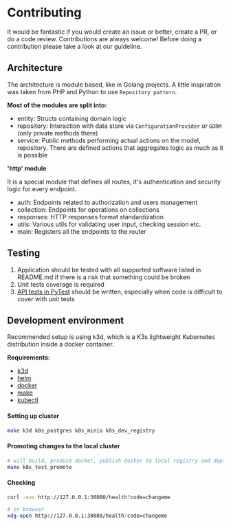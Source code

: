 Contributing
============

It would be fantastic if you would create an issue or better, create a PR, or do a code review. Contributions are always welcome!
Before doing a contribution please take a look at our guideline.

Architecture
------------

The architecture is module based, like in Golang projects. A little inspiration was taken from PHP and Python to use `Repository pattern`.

**Most of the modules are split into:**
- entity: Structs containing domain logic
- repository: Interaction with data store via `ConfigurationProvider` or `GORM` (only private methods there)
- service: Public methods performing actual actions on the model, repository. There are defined actions that aggregates logic as much as it is possible

**'http' module**

It is a special module that defines all routes, it's authentication and security logic for every endpoint.

- auth: Endpoints related to authorization and users management
- collection: Endpoints for operations on collections
- responses: HTTP responses format standardization
- utils: Various utils for validating user input, checking session etc.
- main: Registers all the endpoints to the router

Testing
-------

1. Application should be tested with all supported software listed in README.md if there is a risk that something could be broken
2. Unit tests coverage is required
3. [API tests in PyTest](./tests) should be written, especially when code is difficult to cover with unit tests

Development environment
-----------------------

Recommended setup is using k3d, which is a K3s lightweight Kubernetes distribution inside a docker container.

**Requirements:**
- [k3d](https://k3d.io/)
- [helm](https://helm.sh/docs/intro/quickstart/)
- [docker](https://docs.docker.com/get-docker/)
- [make](https://www.gnu.org/software/make/)
- [kubectl](https://kubernetes.io/docs/tasks/tools/install-kubectl-linux/)

#### Setting up cluster

```bash
make k3d k8s_postgres k8s_minio k8s_dev_registry
```

#### Promoting changes to the local cluster

```bash
# will build, produce docker, publish docker to local registry and deploy application using helm on local cluster
make k8s_test_promote
```

#### Checking

```bash
curl -vvv http://127.0.0.1:30080/health?code=changeme

# in browser
xdg-open http://127.0.0.1:30080/health?code=changeme
```
